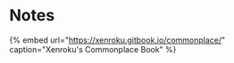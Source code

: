 # Notes

{% embed url="https://xenroku.gitbook.io/commonplace/" caption="Xenroku\'s Commonplace Book" %}

